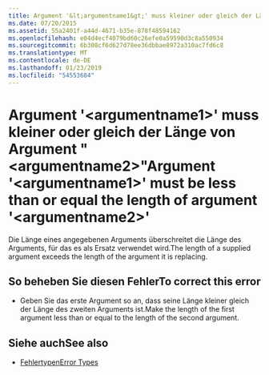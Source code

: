```yaml
---
title: Argument '&lt;argumentname1&gt;' muss kleiner oder gleich der Länge von Argument "&lt;argumentname2&gt;"
ms.date: 07/20/2015
ms.assetid: 55a2401f-a44d-4671-b35e-878f48594162
ms.openlocfilehash: e04d4ecf4079bd60c26efe0a59590d3c8a550934
ms.sourcegitcommit: 6b308cf6d627d78ee36dbbae8972a310ac7fd6c8
ms.translationtype: MT
ms.contentlocale: de-DE
ms.lasthandoff: 01/23/2019
ms.locfileid: "54553684"
---
```

# <a name="argument-ltargumentname1gt-must-be-less-than-or-equal-the-length-of-argument-ltargumentname2gt"></a><span data-ttu-id="15d17-102">Argument '&lt;argumentname1&gt;' muss kleiner oder gleich der Länge von Argument "&lt;argumentname2&gt;"</span><span class="sxs-lookup"><span data-stu-id="15d17-102">Argument '&lt;argumentname1&gt;' must be less than or equal the length of argument '&lt;argumentname2&gt;'</span></span>
<span data-ttu-id="15d17-103">Die Länge eines angegebenen Arguments überschreitet die Länge des Arguments, für das es als Ersatz verwendet wird.</span><span class="sxs-lookup"><span data-stu-id="15d17-103">The length of a supplied argument exceeds the length of the argument it is replacing.</span></span>  
  
## <a name="to-correct-this-error"></a><span data-ttu-id="15d17-104">So beheben Sie diesen Fehler</span><span class="sxs-lookup"><span data-stu-id="15d17-104">To correct this error</span></span>  
  
-   <span data-ttu-id="15d17-105">Geben Sie das erste Argument so an, dass seine Länge kleiner gleich der Länge des zweiten Arguments ist.</span><span class="sxs-lookup"><span data-stu-id="15d17-105">Make the length of the first argument less than or equal to the length of the second argument.</span></span>  
  
## <a name="see-also"></a><span data-ttu-id="15d17-106">Siehe auch</span><span class="sxs-lookup"><span data-stu-id="15d17-106">See also</span></span>
- [<span data-ttu-id="15d17-107">Fehlertypen</span><span class="sxs-lookup"><span data-stu-id="15d17-107">Error Types</span></span>](../../visual-basic/programming-guide/language-features/error-types.md)

